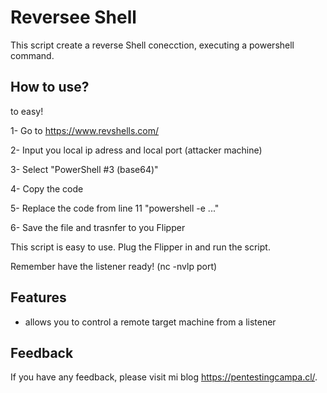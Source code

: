 
# Reversee Shell

This script create a reverse Shell conecction, executing a powershell command.


## How to use?

to easy!

1- Go to https://www.revshells.com/

2- Input you local ip adress and local port (attacker machine)

3- Select "PowerShell #3 (base64)"

4- Copy the code

5- Replace the code from line 11 "powershell -e ..."

6- Save the file and trasnfer to you Flipper


This script is easy to use. Plug the Flipper in and run the script. 

Remember have the listener ready! (nc -nvlp port)



## Features

- allows you to control a remote target machine from a listener


## Feedback

If you have any feedback, please visit mi blog https://pentestingcampa.cl/.




